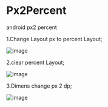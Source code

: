 # Px2Percent
android px2 percent

1.Change Layout px to percent Layout;

![image](https://github.com/baibai2013/Px2Percent/blob/master/step1.gif)

2.clear percent Layout;

![image](https://github.com/baibai2013/Px2Percent/blob/master/step2.gif)


3.Dimens change px 2 dp;

![image](https://github.com/baibai2013/Px2Percent/blob/master/step3.gif)

